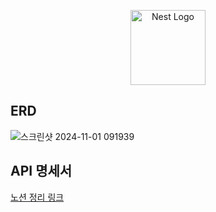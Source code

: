 <p align="center">
  <a href="http://nestjs.com/" target="blank"><img src="https://nestjs.com/img/logo-small.svg" width="120" alt="Nest Logo" /></a>
</p>

## ERD
![스크린샷 2024-11-01 091939](https://github.com/user-attachments/assets/84157822-4bba-458c-813d-d856ee5b6da3)

## API 명세서
[노션 정리 링크](https://www.notion.so/12690dc34e8a80a79b4cdf9b725206a5?v=610abf496bdf41cb8f4c945322fb58b6&pvs=4)

